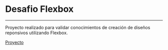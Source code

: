 # Desafio Flexbox

---

Proyecto realizado para validar conocimientos de creación de diseños reponsivos utilizando Flexbox.

[Proyecto](https://hypezzzz.github.io/Desafio-flexbox/)
